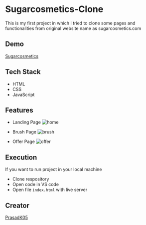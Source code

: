 # Sugarcosmetics-Clone
This is my first project in which I tried to clone some pages and functionalities from original website name as sugarcosmetics.com


## Demo

[Sugarcosmetics](https://endearing-banoffee-0293db.netlify.app)


## Tech Stack

- HTML
- CSS
- JavaScript




## Features

- Landing Page
![home](https://i.postimg.cc/vBTPhWP7/home.png)

- Brush Page
![brush](https://i.postimg.cc/vHK6x59F/brush.png)

- Offer Page
![offer](https://i.postimg.cc/vmtBhn1m/offer.png)

## Execution

If you want to run project in your local machine

- Clone respository
- Open code in VS code
- Open file `index.html` with live server

## Creator

[PrasadK05](https://github.com/PrasadK05/)
